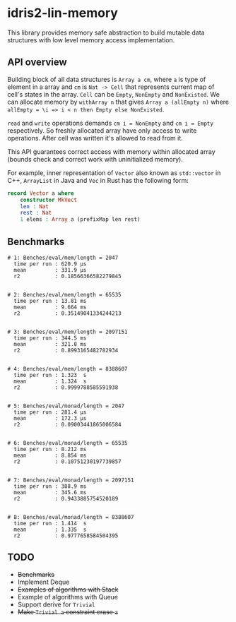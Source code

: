 # idris2-lin-memory

This library provides memory safe abstraction to build mutable data structures with low level memory access implementation.


## API overview

Building block of all data structures is `Array a cm`, where `a` is type of element in a array and `cm` is `Nat -> Cell` that represents current map of cell's states in the array. `Cell` can be `Empty`, `NonEmpty` and `NonExisted`. We can allocate memory by `withArray n` that gives `Array a (allEmpty n)` where 
`allEmpty = \i => i < n then Empty else NonExisted`. 

`read` and `write` operations demands `cm i = NonEmpty` and `cm i = Empty` respectively. So freshly allocated array have only access to write operations. After cell was written it's allowed to read from it.

This API guarantees correct access with memory within allocated array (bounds check and correct work with uninitialized memory).

For example, inner representation of `Vector` also known as `std::vector` in C++, `ArrayList` in Java and `Vec` in Rust has the following form:

```idris
record Vector a where
    constructor MkVect
    len : Nat
    rest : Nat
    1 elems : Array a (prefixMap len rest)
``` 

## Benchmarks


```
# 1: Benches/eval/mem/length = 2047
  time per run : 620.9 μs
  mean         : 331.9 μs
  r2           : 0.18566366582279845


# 2: Benches/eval/mem/length = 65535
  time per run : 13.81 ms
  mean         : 9.664 ms
  r2           : 0.35149041334244213


# 3: Benches/eval/mem/length = 2097151
  time per run : 344.5 ms
  mean         : 321.8 ms
  r2           : 0.8993165482782934


# 4: Benches/eval/mem/length = 8388607
  time per run : 1.323  s
  mean         : 1.324  s
  r2           : 0.9999788585591938


# 5: Benches/eval/monad/length = 2047
  time per run : 281.4 μs
  mean         : 172.3 μs
  r2           : 0.09003441865006584


# 6: Benches/eval/monad/length = 65535
  time per run : 8.212 ms
  mean         : 8.854 ms
  r2           : 0.10751230197739857


# 7: Benches/eval/monad/length = 2097151
  time per run : 388.9 ms
  mean         : 345.6 ms
  r2           : 0.9433885754520189


# 8: Benches/eval/monad/length = 8388607
  time per run : 1.414  s
  mean         : 1.335  s
  r2           : 0.9777658584504395

```

## TODO
- ~~Benchmarks~~
- Implement Deque
- ~~Examples of algorithms with Stack~~
- Example of algorithms with Queue
- Support derive for `Trivial`
- ~~Make `Trivial a` constraint erase `a`~~
